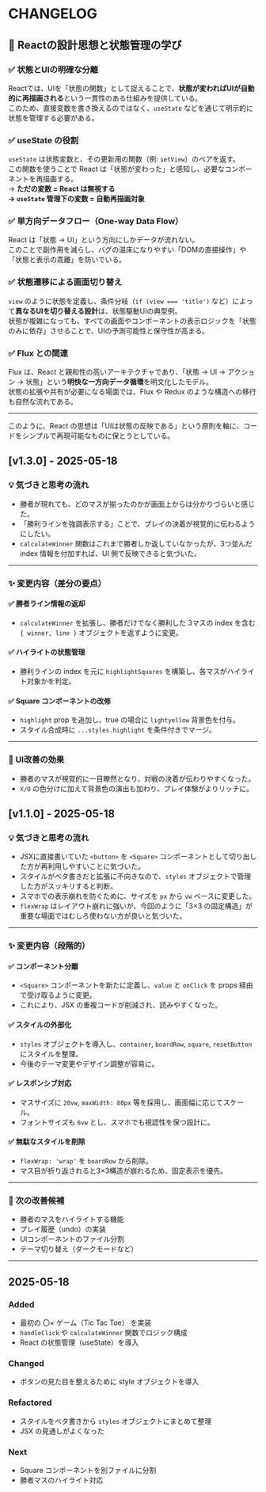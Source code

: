 # CHANGELOG

## 🧠 Reactの設計思想と状態管理の学び

### ✅ 状態とUIの明確な分離
Reactでは、UIを「状態の関数」として捉えることで、**状態が変わればUIが自動的に再描画される**という一貫性のある仕組みを提供している。  
このため、直接変数を書き換えるのではなく、`useState` などを通じて明示的に状態を管理する必要がある。

### ✅ useState の役割
`useState` は状態変数と、その更新用の関数（例: `setView`）のペアを返す。  
この関数を使うことで React は「状態が変わった」と感知し、必要なコンポーネントを再描画する。  
→ **ただの変数 = React は無視する  
→ `useState` 管理下の変数 = 自動再描画対象**

### ✅ 単方向データフロー（One-way Data Flow）
React は「状態 → UI」という方向にしかデータが流れない。  
このことで副作用を減らし、バグの温床になりやすい「DOMの直接操作」や「状態と表示の乖離」を防いでいる。

### ✅ 状態遷移による画面切り替え
`view` のように状態を定義し、条件分岐（`if (view === 'title')` など）によって**異なるUIを切り替える設計**は、状態駆動UIの典型例。  
状態が複雑になっても、すべての画面やコンポーネントの表示ロジックを「状態のみに依存」させることで、UIの予測可能性と保守性が高まる。

### ✅ Flux との関連
Flux は、React と親和性の高いアーキテクチャであり、「状態 → UI → アクション → 状態」という**明快な一方向データ循環**を明文化したモデル。  
状態の拡張や共有が必要になる場面では、Flux や Redux のような構造への移行も自然な流れである。

---

このように、React の思想は「UIは状態の反映である」という原則を軸に、コードをシンプルで再現可能なものに保とうとしている。


## [v1.3.0] - 2025-05-18

### 💡 気づきと思考の流れ

- 勝者が現れても、どのマスが揃ったのかが画面上からは分かりづらいと感じた。
- 「勝利ラインを強調表示する」ことで、プレイの決着が視覚的に伝わるようにしたい。
- `calculateWinner` 関数はこれまで勝者しか返していなかったが、3つ並んだ index 情報を付加すれば、UI 側で反映できると気づいた。

---

### ✨ 変更内容（差分の要点）

#### ✅ 勝者ライン情報の返却
- `calculateWinner` を拡張し、勝者だけでなく勝利した 3マスの index を含む `{ winner, line }` オブジェクトを返すように変更。

#### ✅ ハイライトの状態管理
- 勝利ラインの index を元に `highlightSquares` を構築し、各マスがハイライト対象かを判定。

#### ✅ Square コンポーネントの改修
- `highlight` prop を追加し、true の場合に `lightyellow` 背景色を付与。
- スタイル合成時に `...styles.highlight` を条件付きでマージ。

---

### 🎨 UI改善の効果

- 勝者のマスが視覚的に一目瞭然となり、対戦の決着が伝わりやすくなった。
- `X/O` の色分けに加えて背景色の演出も加わり、プレイ体験がよりリッチに。




## [v1.1.0] - 2025-05-18

### 💡 気づきと思考の流れ

- JSXに直接書いていた `<button>` を `<Square>` コンポーネントとして切り出した方が再利用しやすいことに気づいた。
- スタイルがベタ書きだと拡張に不向きなので、`styles` オブジェクトで管理した方がスッキリすると判断。
- スマホでの表示崩れを防ぐために、サイズを `px` から `vw` ベースに変更した。
- `flexWrap` はレイアウト崩れに強いが、今回のように「3×3 の固定構造」が重要な場面ではむしろ使わない方が良いと気づいた。

---

### ✨ 変更内容（段階的）

#### ✅ コンポーネント分離
- `<Square>` コンポーネントを新たに定義し、`value` と `onClick` を props 経由で受け取るように変更。
- これにより、JSX の重複コードが削減され、読みやすくなった。

#### ✅ スタイルの外部化
- `styles` オブジェクトを導入し、`container`, `boardRow`, `square`, `resetButton` にスタイルを整理。
- 今後のテーマ変更やデザイン調整が容易に。

#### ✅ レスポンシブ対応
- マスサイズに `20vw`, `maxWidth: 80px` 等を採用し、画面幅に応じてスケール。
- フォントサイズも `6vw` とし、スマホでも視認性を保つ設計に。

#### ✅ 無駄なスタイルを削除
- `flexWrap: 'wrap'` を `boardRow` から削除。
- マス目が折り返されると3×3構造が崩れるため、固定表示を優先。

---

### 🧪 次の改善候補

- 勝者のマスをハイライトする機能
- プレイ履歴（undo）の実装
- UIコンポーネントのファイル分割
- テーマ切り替え（ダークモードなど）

---




## 2025-05-18

### Added
- 最初の 〇× ゲーム（Tic Tac Toe） を実装
- `handleClick` や `calculateWinner` 関数でロジック構成
- React の状態管理（useState）を導入

### Changed
- ボタンの見た目を整えるために style オブジェクトを導入


### Refactored
- スタイルをベタ書きから `styles` オブジェクトにまとめて整理
- JSX の見通しがよくなった

### Next
- Square コンポーネントを別ファイルに分割
- 勝者マスのハイライト対応

